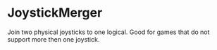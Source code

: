 # JoystickMerger
Join two physical joysticks to one logical. Good for games that do not support more then one joystick.
